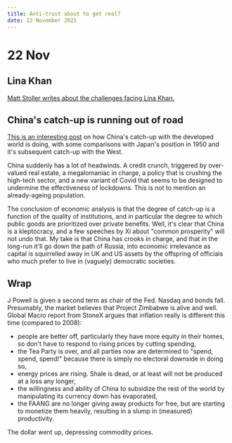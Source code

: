 ```yaml
---
title: Anti-trust about to get real?
date: 22 November 2021
---
```


# 22 Nov

## Lina Khan

[Matt Stoller writes about the challenges facing Lina Khan.](https://mattstoller.substack.com/p/big-business-declares-war-on-lina?r=nmbt&utm_campaign=post&utm_medium=web&utm_source=copy)

## China's catch-up is running out of road

[This is an interesting post](https://noahpinion.substack.com/p/is-chinas-catch-up-growth-over?r=nmbt&utm_campaign=post&utm_medium=web&utm_source=copy) on how China's catch-up with the developed world is doing, with some comparisons with Japan's position in 1950 and it's subsequent catch-up with the West.

China suddenly has a lot of headwinds. A credit crunch, triggered by over-valued real estate, a megalomaniac in charge, a policy that is crushing the high-tech sector, and a new variant of Covid that seems to be designed to undermine the effectiveness of lockdowns. This is not to mention an already-ageing population. 

The conclusion of economic analysis is that the degree of catch-up is a function of the quality of institutions, and in particular the degree to which public goods are prioritized over private benefits. 
Well, it's clear that China is a kleptocracy, and a few speeches by Xi about "common prosperity" will not undo that. 
My take is that China has crooks in charge, and that in the long-run it'll go down the path of Russia, into economic irrelevance as capital is squirrelled away in UK and US assets by the offspring of officials who much prefer to live in (vaguely) democratic societies.

## Wrap

J Powell is given a second term as chair of the Fed. 
Nasdaq and bonds fall. 
Presumably, the market believes that Project Zimbabwe is alive and well.
Global Macro report from StoneX argues that inflation really is different this time (compared to 2008):

- people are better off, particularly they have more equity in their homes, so don't have to respond to rising prices by cutting spending,
- the Tea Party is over, and all parties now are determined to "spend, spend, spend!" because there is simply no electoral downside in doing so,
- energy prices are rising. Shale is dead, or at least will not be produced at a loss any longer,
- the willingness and ability of China to subsidize the rest of the world by manipulating its currency down has evaporated,
- the FAANG are no longer giving away products for free, but are starting to monetize them heavily, resulting in a slump in (measured) productivity.

The dollar went up, depressing commodity prices.